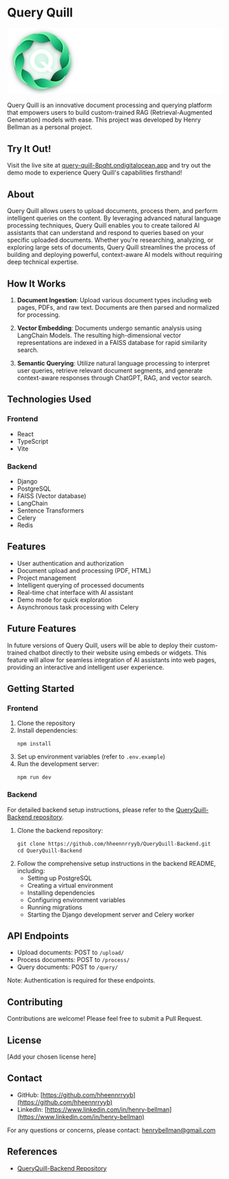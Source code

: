 # Query Quill

![Query Quill Logo](https://github.com/hheennrryyb/QueryQuill-Frontend/blob/d0b642c6ed27c2db8d5404deae130671b9f3545b/public/QueryQuillLogoHorizontal.png)

Query Quill is an innovative document processing and querying platform that empowers users to build custom-trained RAG (Retrieval-Augmented Generation) models with ease. This project was developed by Henry Bellman as a personal project.

## Try It Out!

Visit the live site at [query-quill-8pqht.ondigitalocean.app](https://query-quill-8pqht.ondigitalocean.app) and try out the demo mode to experience Query Quill's capabilities firsthand!

## About

Query Quill allows users to upload documents, process them, and perform intelligent queries on the content. By leveraging advanced natural language processing techniques, Query Quill enables you to create tailored AI assistants that can understand and respond to queries based on your specific uploaded documents. Whether you're researching, analyzing, or exploring large sets of documents, Query Quill streamlines the process of building and deploying powerful, context-aware AI models without requiring deep technical expertise.

## How It Works

1. **Document Ingestion**: Upload various document types including web pages, PDFs, and raw text. Documents are then parsed and normalized for processing.

2. **Vector Embedding**: Documents undergo semantic analysis using LangChain Models. The resulting high-dimensional vector representations are indexed in a FAISS database for rapid similarity search.

3. **Semantic Querying**: Utilize natural language processing to interpret user queries, retrieve relevant document segments, and generate context-aware responses through ChatGPT, RAG, and vector search.

## Technologies Used

### Frontend
- React
- TypeScript
- Vite

### Backend
- Django
- PostgreSQL
- FAISS (Vector database)
- LangChain
- Sentence Transformers
- Celery
- Redis

## Features

- User authentication and authorization
- Document upload and processing (PDF, HTML)
- Project management
- Intelligent querying of processed documents
- Real-time chat interface with AI assistant
- Demo mode for quick exploration
- Asynchronous task processing with Celery

## Future Features

In future versions of Query Quill, users will be able to deploy their custom-trained chatbot directly to their website using embeds or widgets. This feature will allow for seamless integration of AI assistants into web pages, providing an interactive and intelligent user experience.

## Getting Started

### Frontend

1. Clone the repository
2. Install dependencies:
   ```
   npm install
   ```
3. Set up environment variables (refer to `.env.example`)
4. Run the development server:
   ```
   npm run dev
   ```

### Backend

For detailed backend setup instructions, please refer to the [QueryQuill-Backend repository](https://github.com/hheennrryyb/QueryQuill-Backend).

1. Clone the backend repository:
   ```
   git clone https://github.com/hheennrryyb/QueryQuill-Backend.git
   cd QueryQuill-Backend
   ```
2. Follow the comprehensive setup instructions in the backend README, including:
   - Setting up PostgreSQL
   - Creating a virtual environment
   - Installing dependencies
   - Configuring environment variables
   - Running migrations
   - Starting the Django development server and Celery worker

## API Endpoints

- Upload documents: POST to `/upload/`
- Process documents: POST to `/process/`
- Query documents: POST to `/query/`

Note: Authentication is required for these endpoints.

## Contributing

Contributions are welcome! Please feel free to submit a Pull Request.

## License

[Add your chosen license here]

## Contact

- GitHub: [https://github.com/hheennrryyb](https://github.com/hheennrryyb)
- LinkedIn: [https://www.linkedin.com/in/henry-bellman](https://www.linkedin.com/in/henry-bellman)

For any questions or concerns, please contact: henrybellman@gmail.com

## References

- [QueryQuill-Backend Repository](https://github.com/hheennrryyb/QueryQuill-Backend)